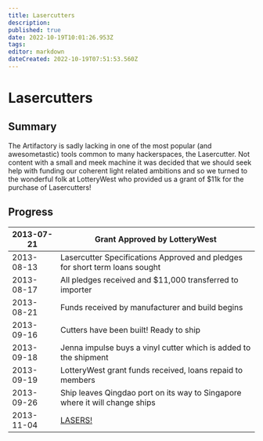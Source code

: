 ```yaml
---
title: Lasercutters
description: 
published: true
date: 2022-10-19T10:01:26.953Z
tags: 
editor: markdown
dateCreated: 2022-10-19T07:51:53.560Z
---
```


# Lasercutters

## Summary

The Artifactory is sadly lacking in one of the most popular (and awesometastic) tools common to many hackerspaces, the Lasercutter. Not content with a small and meek machine it was decided that we should seek help with funding our coherent light related ambitions and so we turned to the wonderful folk at LotteryWest who provided us a grant of \$11k for the purchase of Lasercutters!

## Progress

| 2013-07-21 | Grant Approved by LotteryWest                                               |
|------------|-----------------------------------------------------------------------------|
| 2013-08-13 | Lasercutter Specifications Approved and pledges for short term loans sought |
| 2013-08-17 | All pledges received and \$11,000 transferred to importer                   |
| 2013-08-21 | Funds received by manufacturer and build begins                             |
| 2013-09-16 | Cutters have been built! Ready to ship                                      |
| 2013-09-18 | Jenna impulse buys a vinyl cutter which is added to the shipment            |
| 2013-09-19 | LotteryWest grant funds received, loans repaid to members                   |
| 2013-09-26 | Ship leaves Qingdao port on its way to Singapore where it will change ships |
| 2013-11-04 | [LASERS!](/tools/lasercutters/start)                                        |
